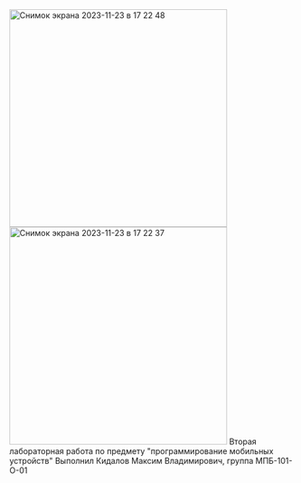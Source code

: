 <img width="385" alt="Снимок экрана 2023-11-23 в 17 22 48" src="https://github.com/maximkidalov/effective_ios/assets/117586406/da710f8e-79c9-4737-b9a0-d36dc3f4327c">
<img width="385" alt="Снимок экрана 2023-11-23 в 17 22 37" src="https://github.com/maximkidalov/effective_ios/assets/117586406/e1e5c95e-da36-4ca4-9ebb-ed12bbbcbb6e">
Вторая лабораторная работа по предмету "программирование мобильных устройств"
Выполнил Кидалов Максим Владимирович, группа МПБ-101-О-01
